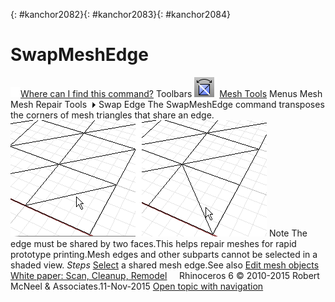 ---
---

{: #kanchor2082}{: #kanchor2083}{: #kanchor2084}
# SwapMeshEdge
 [![images/transparent.gif](images/transparent.gif)Where can I find this command?](javascript:void(0);) Toolbars
![images/swapmeshedge.png](images/swapmeshedge.png) [Mesh Tools](mesh-tools-toolbar.html) 
Menus
Mesh
Mesh Repair Tools![images/menuarrow.gif](images/menuarrow.gif)
Swap Edge
The SwapMeshEdge command transposes the corners of mesh triangles that share an edge.
![images/swapmeshedge-002.png](images/swapmeshedge-002.png)
Note
The edge must be shared by two faces.This helps repair meshes for rapid prototype printing.Mesh edges and other subparts cannot be selected in a shaded view. *Steps* 
 [Select](select-objects.html) a shared mesh edge.See also
 [Edit mesh objects](sak-meshtools.html) 
 [White paper: Scan, Cleanup, Remodel](http://download.rhino3d.com/download.asp?id=ScanCleanupRemodel) 
&#160;
&#160;
Rhinoceros 6 © 2010-2015 Robert McNeel &amp; Associates.11-Nov-2015
 [Open topic with navigation](swapmeshedge.html) 

